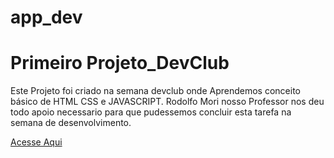 # app_dev

<h1>Primeiro Projeto_DevClub</h1>
<p> Este Projeto foi criado na semana devclub onde Aprendemos conceito básico de HTML CSS e JAVASCRIPT.
Rodolfo Mori nosso Professor nos deu todo apoio necessario para que pudessemos concluir esta tarefa na semana de desenvolvimento.</p>

<a href="https://rafinha30.github.io/app_dev/">Acesse Aqui</a> 
